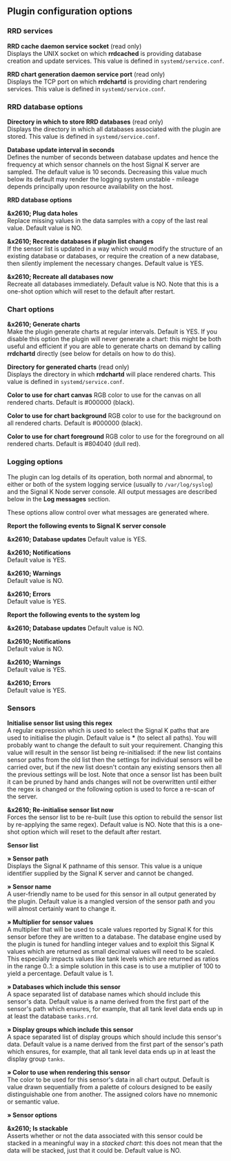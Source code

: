 ## Plugin configuration options

### RRD services

__RRD cache daemon service socket__ (read only)  
Displays the UNIX socket on which __rrdcached__ is providing database creation
and update services.
This value is defined in `systemd/service.conf`.

__RRD chart generation daemon service port__ (read only)  
Displays the TCP port on which __rrdchartd__ is providing chart rendering
services.
This value is defined in `systemd/service.conf`.

### RRD database options

__Directory in which to store RRD databases__ (read only)  
Displays the directory in which all databases associated with the plugin are
stored.
This value is defined in `systemd/service.conf`.

__Database update interval in seconds__  
Defines the number of seconds between database updates and hence the frequency
at which sensor channels on the host Signal K server are sampled.
The default value is 10 seconds.
Decreasing this value much below its default may render the logging system
unstable - mileage depends principally upon resource availability on the host.

__RRD database options__  

__&x2610; Plug data holes__  
Replace missing values in the data samples with a copy of the last real value.
Default value is NO.

__&x2610; Recreate databases if plugin list changes__  
If the sensor list is updated in a way which would modify the structure of
an existing database or databases, or require the creation of a new database,
then silently implement the necessary changes.
Default value is YES.

__&x2610; Recreate all databases now__  
Recreate all databases immediately.
Default value is NO.
Note that this is a one-shot option which will reset to the default after
restart.

### Chart options

__&x2610; Generate charts__  
Make the plugin generate charts at regular intervals.
Default is YES.
If you disable this option the plugin will never generate a chart: this might
be both useful and efficient if you are able to generate charts on demand by
calling __rrdchartd__ directly (see below for details on how to do this).

__Directory for generated charts__ (read only)  
Displays the directory in which __rrdchartd__ will place rendered charts.
This value is defined in `systemd/service.conf`.

__Color to use for chart canvas__
RGB color to use for the canvas on all rendered charts.
Default is #000000 (black).

__Color to use for chart background__
RGB color to use for the background on all rendered charts.
Default is #000000 (black).

__Color to use for chart foreground__
RGB color to use for the foreground on all rendered charts.
Default is #804040 (dull red).

### Logging options

The plugin can log details of its operation, both normal and abnormal, to
either or both of the system logging service (usually to `/var/log/syslog`)
and the Signal K Node server console.
All output messages are described below in the __Log messages__ section.

These options allow control over what messages are generated where.

__Report the following events to Signal K server console__  

__&x2610; Database updates__
Default value is YES.

__&x2610; Notifications__  
Default value is YES.

__&x2610; Warnings__  
Default value is NO.

__&x2610; Errors__  
Default value is YES.

__Report the following events to the system log__  

__&x2610; Database updates__
Default value is NO.

__&x2610; Notifications__  
Default value is NO.

__&x2610; Warnings__  
Default value is YES.

__&x2610; Errors__  
Default value is YES.

### Sensors

__Initialise sensor list using this regex__  
A regular expression which is used to select the Signal K paths that are
used to initialise the plugin.
Default value is __*__ (to select all paths).
You will probably want to change the default to suit your requirement.
Changing this value will result in the sensor list being re-initialised: if the
new list contains sensor paths from the old list then the settings for
individual sensors will be carried over, but if the new list doesn't contain
any existing sensors then all the previous settings will be lost.
Note that once a sensor list has been built it can be pruned by hand ands
changes will not be overwritten until either the regex is changed or the
following option is used to force a re-scan of the server.

__&x2610; Re-initialise sensor list now__  
Forces the sensor list to be re-built (use this option to rebuild the sensor
list by re-applying the same regex).
Default value is NO.
Note that this is a one-shot option which will reset to the default after
restart.

__Sensor list__  

__&#xbb; Sensor path__   
Displays the Signal K pathname of this sensor.
This value is a unique identifier supplied by the Signal K server and cannot
be changed.

__&#xbb; Sensor name__  
A user-friendly name to be used for this sensor in all output generated by
the plugin.
Default value is a mangled version of the sensor path and you will almost
certainly want to change it.

__&#xbb; Multiplier for sensor values__  
A multiplier that will be used to scale values reported by Signal K for this
sensor before they are written to a database.
The database engine used by the plugin is tuned for handling integer values
and to exploit this Signal K values which are returned as small decimal values
will need to be scaled.
This especially impacts values like tank levels which are returned as ratios
in the range 0..1: a simple solution in this case is to use a mutiplier of
100 to yield a percentage.
Default value is 1.

__&#xbb; Databases which include this sensor__  
A space separated list of database names which should include this sensor's
data.
Default value is a name derived from the first part of the sensor's path
which ensures, for example, that all tank level data ends up in at least the
database `tanks.rrd`.

__&#xbb; Display groups which include this sensor__  
A space separated list of display groups which should include this sensor's
data.
Default value is a name derived from the first part of the sensor's path
which ensures, for example, that all tank level data ends up in at least the
display group `tanks`.

__&#xbb; Color to use when rendering this sensor__  
The color to be used for this sensor's data in all chart output.
Default is value drawn sequentially from a palette of colours designed to be
easily distinguishable one from another.
The assigned colors have no mnemonic or semantic value.

__&#xbb; Sensor options__  

__&x2610; Is stackable__  
Asserts whether or not the data associated with this sensor could be stacked
in a meaningful way in a _stacked chart_: this does not mean that the data
will be stacked, just that it could be.
Default value is NO.
